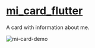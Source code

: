 # [mi_card_flutter](./mi_card_flutter)

A card with information about me.

![mi-card-demo](https://user-images.githubusercontent.com/60361387/148853173-c476b77e-8e64-4e8f-8864-8cd5231fa96f.png)
